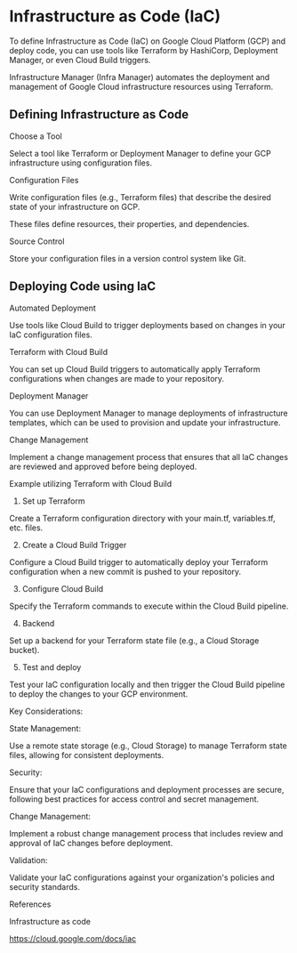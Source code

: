 # Infrastructure as Code (IaC)

To define Infrastructure as Code (IaC) on Google Cloud Platform (GCP) and deploy code, you can use tools like Terraform by HashiCorp, Deployment Manager, or even Cloud Build triggers.

Infrastructure Manager (Infra Manager) automates the deployment and management of Google Cloud infrastructure resources using Terraform.

## Defining Infrastructure as Code

Choose a Tool 

Select a tool like Terraform or Deployment Manager to define your GCP infrastructure using configuration files.

Configuration Files 

Write configuration files (e.g., Terraform files) that describe the desired state of your infrastructure on GCP. 

These files define resources, their properties, and dependencies. 

Source Control 

Store your configuration files in a version control system like Git.


## Deploying Code using IaC

Automated Deployment

Use tools like Cloud Build to trigger deployments based on changes in your IaC configuration files.

Terraform with Cloud Build

You can set up Cloud Build triggers to automatically apply Terraform configurations when changes are made to your repository.

Deployment Manager

You can use Deployment Manager to manage deployments of infrastructure templates, which can be used to provision and update your infrastructure. 

Change Management

Implement a change management process that ensures that all IaC changes are reviewed and approved before being deployed. 

Example utilizing Terraform with Cloud Build

1. Set up Terraform

Create a Terraform configuration directory with your main.tf, variables.tf, etc. files.

2. Create a Cloud Build Trigger

Configure a Cloud Build trigger to automatically deploy your Terraform configuration when a new commit is pushed to your repository.

3. Configure Cloud Build

Specify the Terraform commands to execute within the Cloud Build pipeline.

4. Backend

Set up a backend for your Terraform state file (e.g., a Cloud Storage bucket).

5. Test and deploy

Test your IaC configuration locally and then trigger the Cloud Build pipeline to deploy the changes to your GCP environment. 

Key Considerations:

State Management:

Use a remote state storage (e.g., Cloud Storage) to manage Terraform state files, allowing for consistent deployments. 

Security:

Ensure that your IaC configurations and deployment processes are secure, following best practices for access control and secret management. 

Change Management:

Implement a robust change management process that includes review and approval of IaC changes before deployment. 

Validation:

Validate your IaC configurations against your organization's policies and security standards. 


References


Infrastructure as code

https://cloud.google.com/docs/iac

